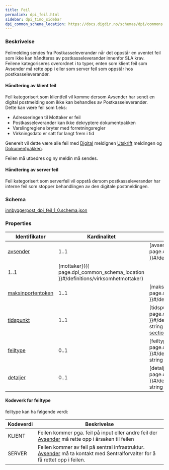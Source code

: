 ```yaml
---
title: Feil
permalink: dpi_feil.html
sidebar: dpi_timo_sidebar
dpi_common_schema_location: https://docs.digdir.no/schemas/dpi/commons.schema.json
---
```


<!-- ![](/images/dpi/underarbeide.png) -->

### Beskrivelse

Feilmelding sendes fra Postkasseleverandør når det oppstår en uventet
feil som ikke kan håndteres av postkasseleverandør innenfor SLA krav.  
Feilene kategoriseres overordnet i to typer, enten som klient feil som
Avsender må rette opp i eller som server feil som oppstår hos
postkasseleverandør.

#### Håndtering av klient feil

Feil kategorisert som klientfeil vil komme dersom Avsender har sendt en
digital postmelding som ikke kan behandles av Postkasseleverandør.  
Dette kan være feil som f.eks:

  - Adresseringen til Mottaker er feil
  - Postkasseleverandør kan ikke dekryptere dokumentpakken
  - Varslingreglene bryter med forretningsregler
  - Virkningsdato er satt for langt frem i tid

Generelt vil dette være alle feil med
[Digital](dpi_digital.html.md) meldignen [Utskrift](dpi_utskrift.html) meldingen og
[Dokumentpakken](dpi_dokumentpakke_index.html).

Feilen må utbedres og ny meldin må sendes.

#### Håndtering av server feil

Feil kategorisert som serverfeil vil oppstå dersom postkasseleverandør
har interne feil som stopper behandlingen av den digitale postmeldingen.

### Schema
[innbyggerpost_dpi_feil_1_0.schema.json](schemas/dpi/innbyggerpost_dpi_feil_1_0.schema.json)

### Properties
| Identifikator | Kardinalitet | Datatype |
| --- | --- | --- |
| [avsender](sdp_avsender.html) | 1..1 | [avsender]({{ page.dpi_common_schema_location }}#/definitions/avsender) |
| 1..1 | [mottaker]({{ page.dpi_common_schema_location }}#/definitions/virksomhetmottaker) |
| [maksinportentoken](dpi_maskinportentoken.html) | 1..1 | [maksinportentoken]({{ page.dpi_common_schema_location }}#/definitions/maskinportentoken) |
| [tidspunkt](dpi_maskinportentoken.html) | 1..1 | [tidspunkt]({{ page.dpi_common_schema_location }}#/definitions/maskinportentoken) string - date-time iht [RFC 3339, section 5.6](https://datatracker.ietf.org/doc/html/rfc3339#section-5.6) |
| [feiltype](sikkerhetsnivaa.html) | 0..1 | [feiltype]({{ page.dpi_common_schema_location }}#/definitions/sikkerhetsnivaa) string KlIENT/SERVER|
| [detaljer](sikkerhetsnivaa.html) | 0..1 | [detaljer]({{ page.dpi_common_schema_location }}#/definitions/sikkerhetsnivaa) string|


#### Kodeverk for feiltype

feiltype kan ha følgende verdi:

| Kodeverdi | Beskrivelse |
| --- | --- |
| KLIENT | Feilen kommer pga. feil på input eller andre feil der [Avsender](sdp_avsender.html) må rette opp i årsaken til feilen |
| SERVER | Feilen kommer av feil på sentral infrastruktur. [Avsender](sdp_avsender.html) må ta kontakt med Sentralforvalter for å få rettet opp i feilen. |
